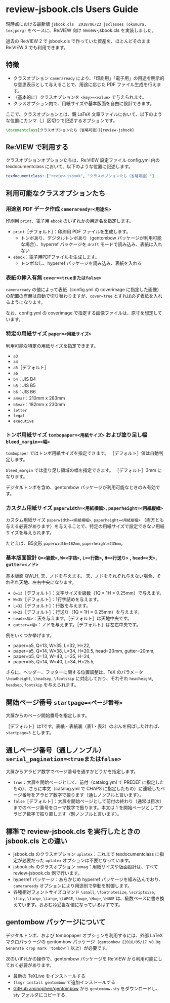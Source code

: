 review-jsbook.cls Users Guide
====================

現時点における最新版 `jsbook.cls  2018/06/23 jsclasses (okumura, texjporg)` をベースに、Re:VIEW 向け review-jsbook.cls を実装しました。

過去の Re:VIEW 2 で jsbook.cls で作っていた資産を、ほとんどそのまま Re:VIEW 3 でも利用できます。

## 特徴

 * クラスオプション `cameraready` により、「印刷用」「電子用」の用途を明示的な意思表示として与えることで、用途に応じた PDF ファイル生成を行えます。
 * （基本的に）クラスオプションを `<key>=<value>` で与えられます。
 * クラスオプション内で、用紙サイズや基本版面を自由に設計できます。

ここで、クラスオプションとは、親 LaTeX 文章ファイルにおいて、以下のような位置にカンマ（,）区切りで記述するオプションです。

```latex
\documentclass[クラスオプションたち（省略可能）]{review-jsbook}
```

## Re:VIEW で利用する

クラスオプションオプションたちは、Re:VIEW 設定ファイル config.yml 内の texdocumentclass において、以下のような位置に記述します。

```yaml
texdocumentclass: ["review-jsbook", "クラスオプションたち（省略可能）"]
```

## 利用可能なクラスオプションたち

### 用途別 PDF データ作成 `cameraready=<用途名>`

印刷用 `print`、電子用 `ebook` のいずれかの用途名を指定します。

 * `print`［デフォルト］：印刷用 PDF ファイルを生成します。
   * トンボあり、デジタルトンボあり（gentombow パッケージが利用可能な場合）、hyperref パッケージを `draft` モードで読み込み、表紙は入れない
 * `ebook`：電子用PDFファイルを生成します。
   * トンボなし、hyperref パッケージを読み込み、表紙を入れる

### 表紙の挿入有無 `cover=<trueまたはfalse>`

`cameraready` の値によって表紙（config.yml の coverimage に指定した画像）の配置の有無は自動で切り替わりますが、`cover=true` とすれば必ず表紙を入れるようになります。

なお、config.yml の coverimage で指定する画像ファイルは、原寸を想定しています。

### 特定の用紙サイズ `paper=<用紙サイズ>`

利用可能な特定の用紙サイズを指定できます。

 * `a3` 
 * `a4` 
 * `a5`［デフォルト］
 * `a6` 
 * `b4`：JIS B4 
 * `b5`：JIS B5
 * `b6`：JIS B6 
 * `a4var`：210mm x 283mm
 * `b5var`：182mm x 230mm
 * `letter`
 * `legal`
 * `executive`

### トンボ用紙サイズ `tombopaper=<用紙サイズ>` および塗り足し幅 `bleed_margin=<幅>`

`tombopaper` ではトンボ用紙サイズを指定できます。
［デフォルト］値は自動判定します。

`bleed_margin` では塗り足し領域の幅を指定できます。
［デフォルト］3mm になります。

デジタルトンボを含め、gentombow パッケージが利用可能なときのみ有効です。

### カスタム用紙サイズ `paperwidth=<用紙横幅>`, `paperheight=<用紙縦幅>`

カスタム用紙サイズ `paperwidth=<用紙横幅>`, `paperheight=<用紙縦幅>` （両方とも与える必要があります）を与えることで、特定の用紙サイズで設定できない用紙サイズを与えられます。

たとえば、B5変形 `paperwidth=182mm`, `paperheight=235mm`。

### 基本版面設計 `Q=<級数>`, `W=<字詰>`, `L=<行数>`, `H=<行送り>` , `head=<天>`, `gutter=<ノド>`

基本版面 QWLH, 天、ノドを与えます。
天、ノドをそれぞれ与えない場合、それぞれ天地、左右中央になります。

 * `Q=13`［デフォルト］：文字サイズを級数（1Q = 1H = 0.25mm）で与えます。
 * `W=35`［デフォルト］：1行字詰めを与えます。
 * `L=32`［デフォルト］：行数を与えます。
 * `H=22`［デフォルト］：行送り（1Q = 1H = 0.25mm）を与えます。
 * `head=<幅>`：天を与えます。［デフォルト］は天地中央です。
 * `gutter=<幅>`：ノドを与えます。［デフォルト］は左右中央です。

例をいくつか挙げます。

 * paper=a5, Q=13, W=35, L=32, H=22,
 * paper=a5, Q=14, W=38, L=34, H=20.5, head=20mm, gutter=20mm,
 * paper=b5, Q=13, W=43, L=35, H=24, 
 * paper=b5, Q=14, W=40, L=34, H=25.5, 

さらに、ヘッダー、フッターに関する位置調整は、TeX のパラメータ `\headheight`, `\headsep`, `\footskip` に対応しており、それぞれ `headheight`, `headsep`, `footskip` を与えられます。

## 開始ページ番号 `startpage=<ページ番号>`

大扉からのページ開始番号を指定します。

［デフォルト］は1です。表紙・表紙裏（表1・表2）のぶんを飛ばしたければ、`startpage=3` とします。

## 通しページ番号（通しノンブル） `serial_pagination=<trueまたはfalse>`

大扉からアラビア数字でページ番号を通すかどうかを指定します。

 * `true`：大扉を開始ページとして、前付（catalog.yml で PREDEF に指定したもの）、さらに本文（catalog.yml で CHAPS に指定したもの）に連続したページ番号をアラビア数字で振ります（通しノンブルと言います）。
 * `false`［デフォルト］：大扉を開始ページとして前付の終わり（通常は目次）までのページ番号をローマ数字で振ります。本文は 1 を開始ページとしてアラビア数字で振り直します（別ノンブルと言います）。

## 標準で review-jsbook.cls を実行したときの jsbook.cls との違い

 * jsbook.cls のクラスオプション `uplatex`：これまで texdocumentclass に指定が必要だった `uplatex` オプションは不要となっています。
 * jsbook.cls のクラスオプション `nomag`：用紙サイズや版面設計は、すべて review-jsbook.cls 側で行います。
 * hyperref パッケージ：あらかじめ hyperref パッケージを組み込んでおり、`cameraready` オプションにより用途別で挙動を制御します。
 * 各種相対フォントサイズコマンド `\small`, `\footnotesize`, `\scriptsize`, `\tiny`, `\large`, `\Large`, `\LARGE`, `\huge`, `\Huge`, `\HUGE` は、級数ベースに書き換えています。おおむね妥当な値になっているはずです。

## gentombow パッケージについて

デジタルトンボ、および tombopaper オプションを利用するには、外部 LaTeX マクロパッケージの gentombow パッケージ（`gentombow [2018/05/17 v0.9g Generate crop mark 'tombow']` 以上）が必要です。

次のいずれかの操作で、gentombow パッケージを Re:VIEW から利用可能にしておく必要があります。

 * 最新の TeXLive をインストールする
 * `tlmgr install gentombow` で追加インストールする
 * [GitHub aminophen/gentombow](https://github.com/aminophen/gentombow) から `gentombow.sty` をダウンロードし、sty フォルダにコピーする
